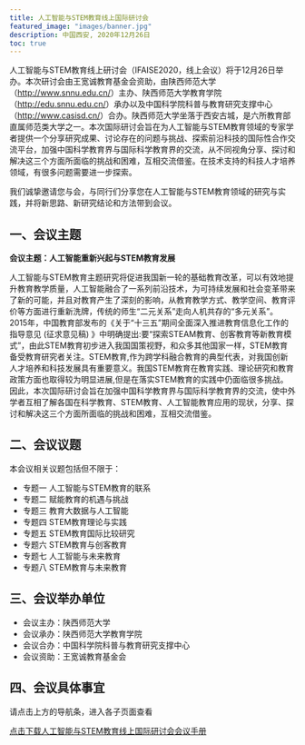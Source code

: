 ```yaml
---
title: 人工智能与STEM教育线上国际研讨会
featured_image: "images/banner.jpg"
description: 中国西安, 2020年12月26日
toc: true 
---
```


人工智能与STEM教育线上研讨会（IFAISE2020，线上会议）将于12月26日举办。本次研讨会由王宽诚教育基金会资助，由陕西师范大学（<http://www.snnu.edu.cn/>）主办、陕西师范大学教育学院（<http://edu.snnu.edu.cn/>）承办以及中国科学院科普与教育研究支撑中心（<http://www.casisd.cn/>）合办。陕西师范大学坐落于西安古城，是六所教育部直属师范类大学之一。本次国际研讨会旨在为人工智能与STEM教育领域的专家学者提供一个分享研究成果、讨论存在的问题与挑战、探索前沿科技的国际性合作交流平台，加强中国科学教育界与国际科学教育界的交流，从不同视角分享、探讨和解决这三个方面所面临的挑战和困难，互相交流借鉴。在技术支持的科技人才培养领域，有很多问题需要进一步探索。

我们诚挚邀请您与会，与同行们分享您在人工智能与STEM教育领域的研究与实践，并将新思路、新研究结论和方法带到会议。

## 一、会议主题

**会议主题：人工智能重新兴起与STEM教育发展**

人工智能与STEM教育主题研究将促进我国新一轮的基础教育改革，可以有效地提升教育教学质量，人工智能融合了一系列前沿技术，为可持续发展和社会变革带来了新的可能，并且对教育产生了深刻的影响，从教育教学方式、教学空间、教育评价等方面进行重新洗牌，传统的师生“二元关系”走向人机共存的“多元关系”。2015年，中国教育部发布的《关于“十三五”期间全面深入推进教育信息化工作的指导意见 (征求意见稿) 》中明确提出:要“探索STEAM教育、创客教育等新教育模式”，由此STEM教育初步进入我国国策视野，和众多其他国家一样，STEM教育备受教育研究者关注。STEM教育,作为跨学科融合教育的典型代表，对我国创新人才培养和科技发展具有重要意义。我国STEM教育在教育实践、理论研究和教育政策方面也取得较为明显进展,但是在落实STEM教育的实践中仍面临很多挑战。因此，本次国际研讨会旨在加强中国科学教育界与国际科学教育界的交流，使中外学者互相了解各国在科学教育、STEM教育、人工智能教育应用的现状，分享、探讨和解决这三个方面所面临的挑战和困难，互相交流借鉴。

## 二、会议议题

本会议相关议题包括但不限于：

- 专题一 人工智能与STEM教育的联系
- 专题二 赋能教育的机遇与挑战
- 专题三 教育大数据与人工智能
- 专题四 STEM教育理论与实践
- 专题五 STEM教育国际比较研究
- 专题六 STEM教育与创客教育
- 专题七 人工智能与未来教育
- 专题八 STEM教育与未来教育

## 三、会议举办单位
- 会议主办：陕西师范大学
- 会议承办：陕西师范大学教育学院
- 会议合办：中国科学院科普与教育研究支撑中心
- 会议资助：王宽诚教育基金会

## 四、会议具体事宜

请点击上方的导航条，进入各子页面查看

[点击下载人工智能与STEM教育线上国际研讨会会议手册](attachments/IFAISE2020_Program_Book.pdf)